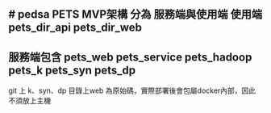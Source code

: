 #   p e d s a 
PETS MVP架構
分為
 服務端與使用端
使用端
pets_dir_api
pets_dir_web
----------------
服務端包含
pets_web
pets_service
pets_hadoop
pets_k
pets_syn
pets_dp
--------------
git 上 k、syn、dp 目錄上web 為原始碼，實際部署後會包屬docker內部，因此不須放上主機

 
